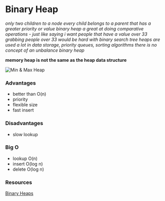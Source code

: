 # Binary Heap
*only two children to a node*
*every child belongs to a parent that has a greater priority or value*
*binary heap a great at doing comparative operations - just like saying i want people that have a value over 33*
*grabbing people over 33 would be hard with binary search tree*
*heaps are used a lot in data storage, priority queues, sorting algorithms*
*there is no concept of an unbalance binary heap*

**memory heap is not the same as the heap data structure**

![Min & Max Heap](../min-max-heap.png)

### Advantages
- better than O(n)
- priority
- flexible size
- fast insert

### Disadvantages
- slow lookup

### Big O
- lookup O(n)
- insert O(log n)
- delete O(log n)

### Resources
[Binary Heaps](https://visualgo.net/en/heap?slide=1)